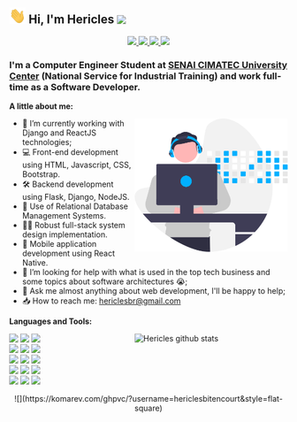 

## <img src="https://raw.githubusercontent.com/ABSphreak/ABSphreak/master/gifs/Hi.gif" width="30px"> Hi, I'm Hericles <img src="https://emojis.slackmojis.com/emojis/images/1531849430/4246/blob-sunglasses.gif?1531849430" width="30px">

<p align="center">
  <a href="https://www.linkedin.com/in/hericlesrocha/">
    <img src="https://img.shields.io/badge/linkedin-%230077B5.svg?&style=for-the-badge&logo=linkedin&logoColor=white" height=25>
  </a>
  <a href="https://www.instagram.com/hericlesbitencourt/">
    <img src="https://img.shields.io/badge/instagram-%23E4405F.svg?&style=for-the-badge&logo=instagram&logoColor=white" height=25>
  </a>
  <a href="mailto:hericles.rocha@live.com">
    <img src="https://img.shields.io/badge/Microsoft_Outlook-0078D4?style=for-the-badge&logo=microsoft-outlook&logoColor=white" height=25>
  </a>
  <a href="mailto:hericlesbr@gmail.com">
    <img src="https://img.shields.io/badge/Gmail-D14836?style=for-the-badge&logo=gmail&logoColor=white" height=25>
  </a>
</p>

### I'm a Computer Engineer Student at <a href="http://www.senaicimatec.com.br/en/">SENAI CIMATEC University Center</a> (National Service for Industrial Training) and work full-time as a Software Developer.

<!-- Talking about you -->
**A little about me:**

<!-- Any image aligned to the right. Beware the width -->
<img width="55%" align="right" alt="Github" src="https://raw.githubusercontent.com/hericlesbitencourt/hericlesbitencourt/61c2fd4c0e2dbcf879e2ef5538c14c25db67dc9a/undraw_developer_activity.svg" />

- 🌱 I’m currently working with Django and ReactJS technologies;
- 💻 Front-end development using HTML, Javascript, CSS, Bootstrap.
- 🛠️ Backend development using Flask, Django, NodeJS.
- 💾 Use of Relational Database Management Systems.
- 👨‍💻 Robust full-stack system design implementation.
- 📳 Mobile application development using React Native.
- 🤔 I’m looking for help with what is used in the top tech business and some topics about software architectures 😭;
- 💬 Ask me almost anything about web development, I'll be happy to help;
- 📥 How to reach me: hericlesbr@gmail.com

**Languages and Tools:** 

<p>
  <a href="https://github.com/hericlesbitencourt/">
    <img width="55%" align="right" alt="Hericles github stats" src="https://github-readme-stats.vercel.app/api?username=hericlesbitencourt&show_icons=true&hide_border=true" />
  </a>


  <code><img width="10%" src="https://www.vectorlogo.zone/logos/python/python-ar21.svg"></code>
  <code><img width="10%" src="https://www.vectorlogo.zone/logos/javascript/javascript-ar21.svg"></code>
  <code><img width="10%" src="https://www.vectorlogo.zone/logos/golang/golang-ar21.svg"></code>
  <br />
  <code><img width="10%" src="https://www.vectorlogo.zone/logos/djangoproject/djangoproject-ar21.svg"></code>
  <code><img width="10%" src="https://www.vectorlogo.zone/logos/pocoo_flask/pocoo_flask-ar21.svg"></code>
  <code><img width="10%" src="https://www.vectorlogo.zone/logos/nodejs/nodejs-ar21.svg"></code>
  <br />
  <code><img width="10%" src="https://www.vectorlogo.zone/logos/reactjs/reactjs-ar21.svg"></code>
  <code><img width="10%" src="https://www.vectorlogo.zone/logos/angular/angular-ar21.svg"></code>
  <code><img width="10%" src="https://www.vectorlogo.zone/logos/vuejs/vuejs-ar21.svg"></code>
  <br />
  <code><img width="10%" src="https://www.vectorlogo.zone/logos/mysql/mysql-ar21.svg"></code>
  <code><img width="10%" src="https://www.vectorlogo.zone/logos/postgresql/postgresql-ar21.svg"></code>
  <code><img width="10%" src="https://www.vectorlogo.zone/logos/firebase/firebase-ar21.svg"></code>
  <br />
  <code><img width="10%" src="https://www.vectorlogo.zone/logos/git-scm/git-scm-ar21.svg"></code>
  <code><img width="10%" src="https://www.vectorlogo.zone/logos/yaml/yaml-ar21.svg"></code>
  <code><img width="10%" src="https://www.vectorlogo.zone/logos/gnu_bash/gnu_bash-ar21.svg"></code>
</p>

<p align="center">
  ![](https://komarev.com/ghpvc/?username=hericlesbitencourt&style=flat-square)
</p>

